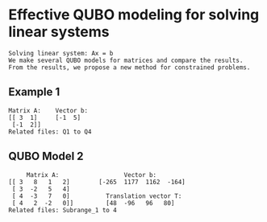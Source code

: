 # Effective QUBO modeling for solving linear systems
```
Solving linear system: Ax = b
We make several QUBO models for matrices and compare the results.
From the results, we propose a new method for constrained problems.
```
## Example 1
```
Matrix A:    Vector b:
[[ 3  1]     [-1  5]
 [-1  2]]
Related files: Q1 to Q4
```
## QUBO Model 2
```
     Matrix A:                  Vector b:
[[ 3   8   1   2]        [-265  1177  1162  -164]
 [ 3  -2   5   4]
 [ 4  -3   7   0]          Translation vector T:
 [ 4   2  -2   0]]         [48  -96   96   80]
Related files: Subrange_1 to 4
```
